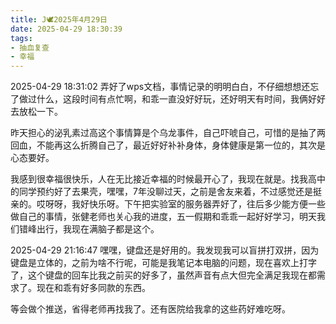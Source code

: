 ```yaml
---
title: J🕊️2025年4月29日
date: 2025-04-29 18:30:39
tags:
- 抽血复查
- 幸福
---
```

2025-04-29 18:31:02
弄好了wps文档，事情记录的明明白白，不仔细想想还忘了做过什么，这段时间有点忙啊，和乖一直没好好玩，还好明天有时间，我俩好好去放松一下。

昨天担心的泌乳素过高这个事情算是个乌龙事件，自己吓唬自己，可惜的是抽了两回血，不能再这么折腾自己了，最近好好补补身体，身体健康是第一位的，其次是心态要好。

我感到很幸福很快乐，人在无比接近幸福的时候最开心了，我现在就是。找我高中的同学预约好了去果壳，嘿嘿，7年没聊过天，之前是舍友来着，不过感觉还是挺亲的。哎呀呀，我好快乐呀。下午把实验室的服务器弄好了，往后多少能方便一些做自己的事情，张健老师也关心我的进度，五一假期和乖乖一起好好学习，明天我们错峰出行，我现在满脑子都是这个。

2025-04-29 21:16:47
嘿嘿，键盘还是好用的。我发现我可以盲拼打双拼，因为键盘是立体的，之前为啥不行呢，可能是我笔记本电脑的问题，现在喜欢上打字了，这个键盘的回车比我之前买的好多了，虽然声音有点大但完全满足我现在都需求了。现在和乖有好多同款的东西。

等会做个推送，省得老师再找我了。还有医院给我拿的这些药好难吃呀。